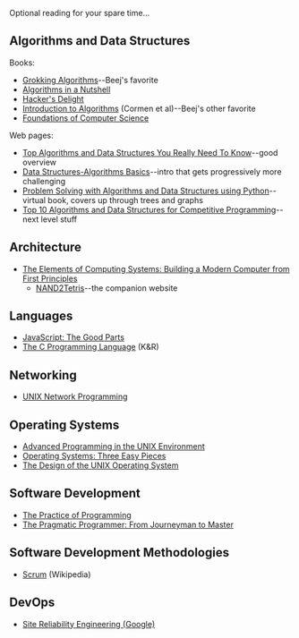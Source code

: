 Optional reading for your spare time...

## Algorithms and Data Structures

Books:

* [Grokking Algorithms](https://www.manning.com/books/grokking-algorithms)--Beej's favorite
* [Algorithms in a Nutshell](http://shop.oreilly.com/product/9780596516246.do)
* [Hacker's Delight](http://www.hackersdelight.org/)
* [Introduction to Algorithms](https://mitpress.mit.edu/books/introduction-algorithms) (Cormen et al)--Beej's other favorite
* [Foundations of Computer Science](http://i.stanford.edu/~ullman/focs.html)

Web pages:

* [Top Algorithms and Data Structures You Really Need To Know](https://towardsdatascience.com/top-algorithms-and-data-structures-you-really-need-to-know-ab9a2a91c7b5)--good overview
* [Data Structures-Algorithms Basics](https://www.tutorialspoint.com/data_structures_algorithms/algorithms_basics.htm)--intro that gets progressively more challenging
* [Problem Solving with Algorithms and Data Structures using Python](http://interactivepython.org/runestone/static/pythonds/index.html)--virtual book, covers up through trees and graphs
* [Top 10 Algorithms and Data Structures for Competitive Programming](https://www.geeksforgeeks.org/top-algorithms-and-data-structures-for-competitive-programming/)--next level stuff

## Architecture

* [The Elements of Computing Systems: Building a Modern Computer from First Principles](https://mitpress.mit.edu/books/elements-computing-systems)
    * [NAND2Tetris](http://nand2tetris.org/)--the companion website

## Languages

* [JavaScript: The Good Parts](http://shop.oreilly.com/product/9780596517748.do)
* [The C Programming Language](https://en.wikipedia.org/wiki/The_C_Programming_Language) (K&R)

## Networking

* [UNIX Network Programming](http://www.unpbook.com/)

## Operating Systems

* [Advanced Programming in the UNIX Environment](https://en.wikipedia.org/wiki/Advanced_Programming_in_the_Unix_Environment)
* [Operating Systems: Three Easy Pieces](http://pages.cs.wisc.edu/~remzi/OSTEP/)
* [The Design of the UNIX Operating System](https://books.google.com/books/about/The_Design_of_the_UNIX_Operating_System.html?id=NrBQAAAAMAAJ)

## Software Development

* [The Practice of Programming](http://www.cs.princeton.edu/~bwk/tpop.webpage/)
* [The Pragmatic Programmer: From Journeyman to Master](https://pragprog.com/book/tpp/the-pragmatic-programmer)

## Software Development Methodologies

* [Scrum](https://en.wikipedia.org/wiki/Scrum_(software_development)) (Wikipedia)

## DevOps

* [Site Reliability Engineering (Google)](https://landing.google.com/sre/book.html)